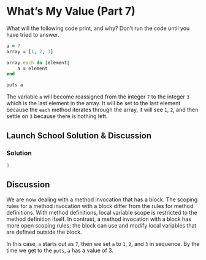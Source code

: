 # What’s My Value (Part 7)
What will the following code print, and why? Don’t run the code until you have tried to answer.

```rb 
a = 7
array = [1, 2, 3]

array.each do |element|
	a = element
end 

puts a 
```

The variable `a` will become reassigned from the integer `7` to the integer `3` which is the last element in the array. It will be set to the last element because the `each` method iterates through the array, it will see `1`, `2`, and then settle on `3` because there is nothing left.

## Launch School Solution & Discussion
### Solution

```rb 
3
```

## Discussion

We are now dealing with a method invocation that has a block. The scoping rules for a method invocation with a block differ from the rules for method definitions. With method definitions, local variable scope is restricted to the method definition itself. In contrast, a method invocation with a block has more open scoping rules; the block can use and modify local variables that are defined outside the block.

In this case, `a` starts out as `7`, then we set `a` to `1`, `2`, and `3` in sequence. By the time we get to the `puts`, `a` has a value of 3.